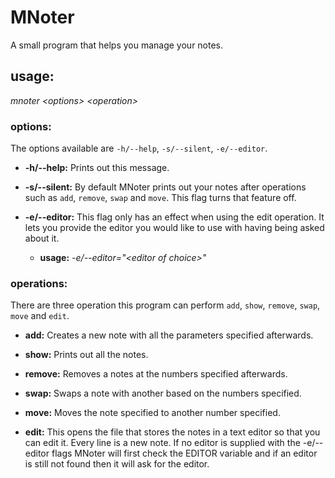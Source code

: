 # MNoter
A small program that helps you manage your notes.
## usage:
*mnoter \<options> \<operation>*
### options:
The options available are `-h/--help`, `-s/--silent`, `-e/--editor`.

* **-h/--help:** Prints out this message.

* **-s/--silent:** By default MNoter prints out your notes after operations such as `add`, `remove`, `swap` and `move`. This flag turns that feature off.

* **-e/--editor:** This flag only has an effect when using the edit operation. It lets you provide the editor you would like to use with having being asked about it.
    * **usage:** *-e/--editor="\<editor of choice>"*

### operations:
There are three operation this program can perform `add`, `show`, `remove`, `swap`, `move` and `edit`.

* **add:** Creates a new note with all the parameters specified afterwards.

* **show:** Prints out all the notes.

* **remove:** Removes a notes at the numbers specified afterwards.

* **swap:** Swaps a note with another based on the numbers specified.

* **move:** Moves the note specified to another number specified.

* **edit:** This opens the file that stores the notes in a text editor so that you can edit it. Every line is a new note. If no editor is supplied with the -e/--editor flags MNoter will first check the EDITOR variable and if an editor is still not found then it will ask for the editor.